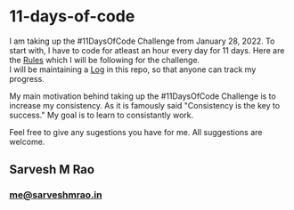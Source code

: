 # 11-days-of-code

I am taking up the #11DaysOfCode Challenge from January 28, 2022. To start with, I have to code for atleast an hour every day for 11 days.
Here are the [Rules](https://github.com/Sarveshmrao/11-days-of-code/blob/main/Rules.md) which I will be following for the challenge.<br>
I will be maintaining a [Log](https://github.com/Sarveshmrao/11-days-of-code/blob/main/logs.md) in this repo, so that anyone can track my progress.<br>

My main motivation behind taking up the #11DaysOfCode Challenge is to increase my consistency. As it is famously said "Consistency is the key to success." My goal is to learn to consistantly work.<br>

Feel free to give any sugestions you have for me. All suggestions are welcome.<br>


## Sarvesh M Rao
### me@sarveshmrao.in